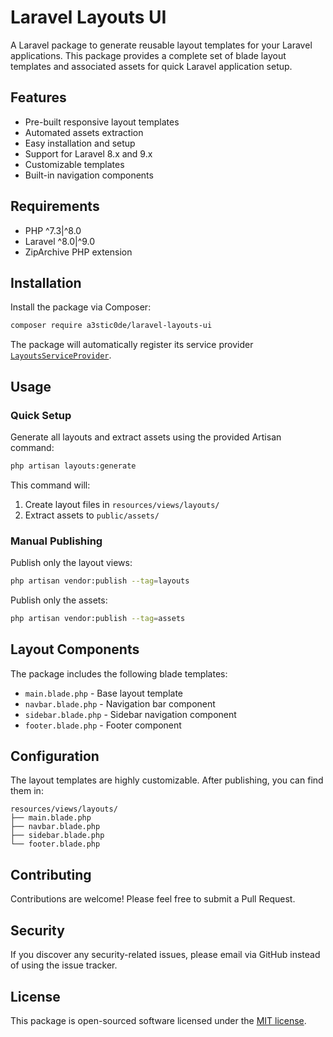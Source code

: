 # Laravel Layouts UI

A Laravel package to generate reusable layout templates for your Laravel applications. This package provides a complete set of blade layout templates and associated assets for quick Laravel application setup.

## Features

- Pre-built responsive layout templates
- Automated assets extraction
- Easy installation and setup
- Support for Laravel 8.x and 9.x
- Customizable templates
- Built-in navigation components

## Requirements

- PHP ^7.3|^8.0
- Laravel ^8.0|^9.0
- ZipArchive PHP extension

## Installation

Install the package via Composer:

```bash
composer require a3stic0de/laravel-layouts-ui
```

The package will automatically register its service provider [`LayoutsServiceProvider`](src/LayoutsServiceProvider.php).

## Usage

### Quick Setup

Generate all layouts and extract assets using the provided Artisan command:

```bash
php artisan layouts:generate
```

This command will:
1. Create layout files in `resources/views/layouts/`
2. Extract assets to `public/assets/`

### Manual Publishing

Publish only the layout views:

```bash
php artisan vendor:publish --tag=layouts
```

Publish only the assets:

```bash
php artisan vendor:publish --tag=assets
```

## Layout Components

The package includes the following blade templates:

- `main.blade.php` - Base layout template
- `navbar.blade.php` - Navigation bar component
- `sidebar.blade.php` - Sidebar navigation component
- `footer.blade.php` - Footer component

## Configuration

The layout templates are highly customizable. After publishing, you can find them in:

```
resources/views/layouts/
├── main.blade.php
├── navbar.blade.php
├── sidebar.blade.php
└── footer.blade.php
```

## Contributing

Contributions are welcome! Please feel free to submit a Pull Request.

## Security

If you discover any security-related issues, please email via GitHub instead of using the issue tracker.

## License

This package is open-sourced software licensed under the [MIT license](LICENSE).